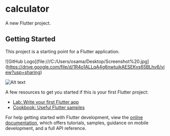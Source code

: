 # calculator

A new Flutter project.

## Getting Started

This project is a starting point for a Flutter application.

![GitHub Logo](file:///C:/Users/osama/Desktop/Screenshot%20.jpg](https://drive.google.com/file/d/1R4o1ALLqA4g6nwtujkAESEKvs65BLhv6/view?usp=sharing)

<img src="https://drive.google.com/drive/u/0/home" alt="Alt text" />

A few resources to get you started if this is your first Flutter project:

- [Lab: Write your first Flutter app](https://docs.flutter.dev/get-started/codelab)
- [Cookbook: Useful Flutter samples](https://docs.flutter.dev/cookbook)

For help getting started with Flutter development, view the
[online documentation](https://docs.flutter.dev/), which offers tutorials,
samples, guidance on mobile development, and a full API reference.
